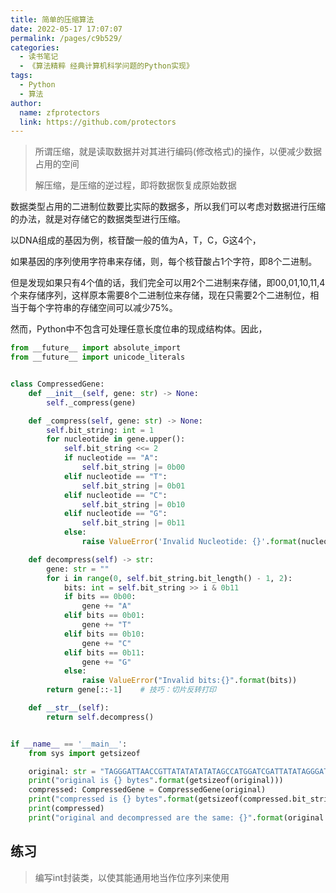 ```yaml
---
title: 简单的压缩算法
date: 2022-05-17 17:07:07
permalink: /pages/c9b529/
categories:
  - 读书笔记
  - 《算法精粹 经典计算机科学问题的Python实现》
tags:
  - Python
  - 算法
author: 
  name: zfprotectors
  link: https://github.com/protectors
---
```


> 所谓压缩，就是读取数据并对其进行编码(修改格式)的操作，以便减少数据占用的空间
> 
> 解压缩，是压缩的逆过程，即将数据恢复成原始数据


数据类型占用的二进制位数要比实际的数据多，所以我们可以考虑对数据进行压缩的办法，就是对存储它的数据类型进行压缩。

以DNA组成的基因为例，核苷酸一般的值为A，T，C，G这4个，

如果基因的序列使用字符串来存储，则，每个核苷酸占1个字符，即8个二进制。

但是发现如果只有4个值的话，我们完全可以用2个二进制来存储，即00,01,10,11,4个来存储序列，这样原本需要8个二进制位来存储，现在只需要2个二进制位，相当于每个字符串的存储空间可以减少75%。

然而，Python中不包含可处理任意长度位串的现成结构体。因此，

```python
from __future__ import absolute_import
from __future__ import unicode_literals


class CompressedGene:
    def __init__(self, gene: str) -> None:
        self._compress(gene)

    def _compress(self, gene: str) -> None:
        self.bit_string: int = 1
        for nucleotide in gene.upper():
            self.bit_string <<= 2
            if nucleotide == "A":
                self.bit_string |= 0b00
            elif nucleotide == "T":
                self.bit_string |= 0b01
            elif nucleotide == "C":
                self.bit_string |= 0b10
            elif nucleotide == "G":
                self.bit_string |= 0b11
            else:
                raise ValueError('Invalid Nucleotide: {}'.format(nucleotide))

    def decompress(self) -> str:
        gene: str = ""
        for i in range(0, self.bit_string.bit_length() - 1, 2):
            bits: int = self.bit_string >> i & 0b11
            if bits == 0b00:
                gene += "A"
            elif bits == 0b01:
                gene += "T"
            elif bits == 0b10:
                gene += "C"
            elif bits == 0b11:
                gene += "G"
            else:
                raise ValueError("Invalid bits:{}".format(bits))
        return gene[::-1]    # 技巧：切片反转打印

    def __str__(self):
        return self.decompress()


if __name__ == '__main__':
    from sys import getsizeof

    original: str = "TAGGGATTAACCGTTATATATATATAGCCATGGATCGATTATATAGGGATTAACCGTTATATATATATAGCCATGGATCGATTATA" * 100
    print("original is {} bytes".format(getsizeof(original)))
    compressed: CompressedGene = CompressedGene(original)
    print("compressed is {} bytes".format(getsizeof(compressed.bit_string)))
    print(compressed)
    print("original and decompressed are the same: {}".format(original == compressed.decompress()))

```

## 练习
> 编写int封装类，以使其能通用地当作位序列来使用